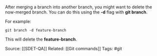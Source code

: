 

After merging a branch into another branch, you might want to delete the now-merged branch. You can do this using the **-d** flag with **git branch**.

For example:

`git branch -d feature-branch`

This will delete the **feature-branch**.




Source: [[SDET-QA]]
Related: [[Git commands]]
Tags: #git 

